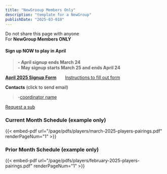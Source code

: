 ```yaml
---
title: "NewGrooup Members Only"
description: "template for a NewGroup"
publishDate: "2025-03-018"
---
```


Do not share this page with anyone\
For **NewGroup Members ONLY**
#### **Sign up NOW to play in April**
>**- April signup ends March 24**\
>**- May signup starts March 25 and ends April 24**

**[April 2025 Signup Form](/page/groups/players/signup)**  &nbsp;&nbsp;&nbsp;&nbsp;&nbsp;         [Instructions to fill out form](/page/groups/signupprocess)

**Contacts** (click to send email)
>-[coordinator name]()

[Request a sub]()

### **Current Month Schedule** (example only)

{{< embed-pdf url="/page/pdfs/players/march-2025-players-pairings.pdf" renderPageNum="1" >}}

### **Prior Month Schedule** (example only)

{{< embed-pdf url="/page/pdfs/players/february-2025-players-pairings.pdf" renderPageNum="1" >}}
